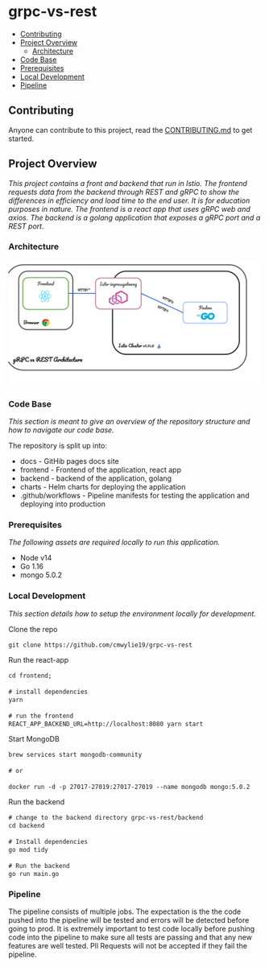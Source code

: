 # grpc-vs-rest

* [Contributing](#contributing)
* [Project Overview](#project-overview)
  * [Architecture](#architecture)
* [Code Base](#code-base)
* [Prerequisites](#prerequisites)
* [Local Development](#local-development)
* [Pipeline](#pipeline)

## Contributing
Anyone can contribute to this project, read the [CONTRIBUTING.md](docs/CONTRIBUTING.md) to get started.
   


## Project Overview
_This project contains a front and backend that run in Istio. The frontend requests data from the backend through REST and gRPC to show the differences in efficiency and load time to the end user. It is for education purposes in nature. The frontend is a react app that uses gRPC web and axios. The backend is a golang application that exposes a gRPC port and a REST port._

### Architecture
![Architecture](docs/architecture.png)

### Code Base
_This section is meant to give an overview of the repository structure and how to navigate our code base._

The repository is split up into:
- docs - GitHib pages docs site
- frontend - Frontend of the application, react app
- backend - backend of the application, golang
- charts - Helm charts for deploying the application
- .github/workflows - Pipeline manifests for testing the application and deploying into production

### Prerequisites
_The following assets are required locally to run this application._

- Node v14
- Go 1.16
- mongo 5.0.2

### Local Development
_This section details how to setup the environment locally for development._

Clone the repo
```
git clone https://github.com/cmwylie19/grpc-vs-rest
```

Run the react-app
```
cd frontend;

# install dependencies
yarn

# run the frontend
REACT_APP_BACKEND_URL=http://localhost:8080 yarn start 
```
Start MongoDB
```
brew services start mongodb-community

# or

docker run -d -p 27017-27019:27017-27019 --name mongodb mongo:5.0.2
```
Run the backend
```
# change to the backend directory grpc-vs-rest/backend
cd backend

# Install dependencies
go mod tidy

# Run the backend
go run main.go
```

### Pipeline
The pipeline consists of multiple jobs. The expectation is the the code pushed into the pipeline will be tested and errors will be detected before going to prod. It is extremely important to test code locally before pushing code into the pipeline to make sure all tests are passing and that any new features are well tested. Pll Requests will not be accepted if they fail the pipeline.